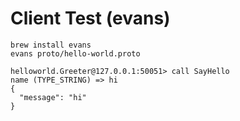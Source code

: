 

# Client Test (evans)

```
brew install evans
evans proto/hello-world.proto

helloworld.Greeter@127.0.0.1:50051> call SayHello
name (TYPE_STRING) => hi
{
  "message": "hi"
}
```